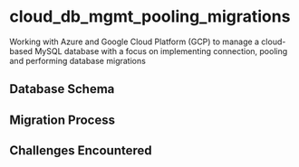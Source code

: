 # cloud_db_mgmt_pooling_migrations
Working with Azure and Google Cloud Platform (GCP) to manage a cloud-based MySQL database with a focus on implementing connection, pooling and performing database migrations

## Database Schema

## Migration Process

## Challenges Encountered
